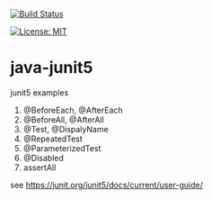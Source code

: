 [![Build Status](https://travis-ci.org/claudioaltamura/java-junit5.svg?branch=master)](https://travis-ci.org/claudioaltamura/java-junit5)

[![License: MIT](https://img.shields.io/badge/License-MIT-yellow.svg)](https://opensource.org/licenses/MIT)

# java-junit5
junit5 examples

1. @BeforeEach, @AfterEach
2. @BeforeAll, @AfterAll
3. @Test, @DispalyName
4. @RepeatedTest
5. @ParameterizedTest
6. @Disabled
7. assertAll

see https://junit.org/junit5/docs/current/user-guide/